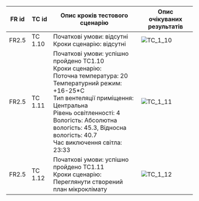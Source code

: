 |FR id|TC id|Опис кроків тестового сценарію|Опис очікуваних результатів|
|-----|-----|--------------------------------|-------------------------|
|FR2.5|TC 1.10|Початкові умови: відсутні<br>Кроки сценарію: відсутні|![TC_1_10](https://github.com/oleksandrblazhko/ai-212-majorova/assets/90724127/08530102-4e9c-464b-9fa8-6ca1370624f6)|
|FR2.5|TC 1.11|Початкові умови: успішно пройдено TC1.10<br>Кроки сценарію: <br>Поточна температура: 20<br>Температурний режим: +16-25*С<br>Тип вентеляції приміщення: Центральна<br>Рівень освітленності: 4<br>Вологість: Абсолютна вологість: 45.3, Відносна вологість: 40.7<br>Час виключення світла: 23:33|![TC_1_11](https://github.com/oleksandrblazhko/ai-212-majorova/assets/90724127/e1247625-7737-4470-8948-c0ab4a18698e)|
|FR2.5|TC 1.12|Початкові умови: успішно пройдено TC1.11<br>Кроки сценарію: Переглянути створений план мікроклімату|![TC_1_12](https://github.com/oleksandrblazhko/ai-212-majorova/assets/90724127/b4afad3b-82ac-4273-be5b-88ed4b85542e)|
